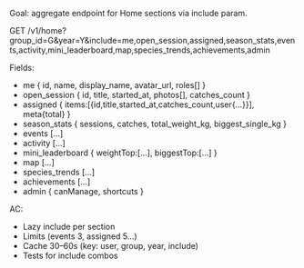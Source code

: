 Goal: aggregate endpoint for Home sections via include param.

GET /v1/home?group_id=G&year=Y&include=me,open_session,assigned,season_stats,events,activity,mini_leaderboard,map,species_trends,achievements,admin

Fields:
- me { id, name, display_name, avatar_url, roles[] }
- open_session { id, title, started_at, photos[], catches_count }
- assigned { items:[{id,title,started_at,catches_count,user{…}}], meta{total} }
- season_stats { sessions, catches, total_weight_kg, biggest_single_kg }
- events [...]
- activity [...]
- mini_leaderboard { weightTop:[...], biggestTop:[...] }
- map [...]
- species_trends [...]
- achievements [...]
- admin { canManage, shortcuts }

AC:
- Lazy include per section
- Limits (events 3, assigned 5…)
- Cache 30–60s (key: user, group, year, include)
- Tests for include combos
